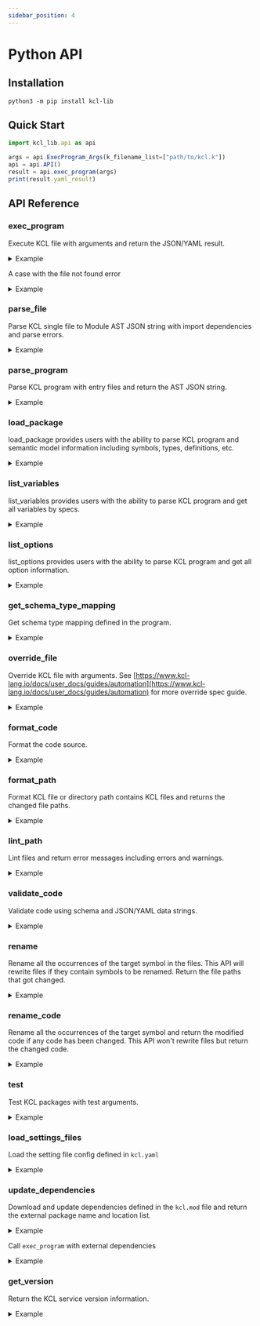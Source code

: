```yaml
---
sidebar_position: 4
---
```


# Python API

## Installation

```shell
python3 -m pip install kcl-lib
```

## Quick Start

```typescript
import kcl_lib.api as api

args = api.ExecProgram_Args(k_filename_list=["path/to/kcl.k"])
api = api.API()
result = api.exec_program(args)
print(result.yaml_result)
```

## API Reference

### exec_program

Execute KCL file with arguments and return the JSON/YAML result.

<details><summary>Example</summary>
<p>

The content of `schema.k` is

```python
schema AppConfig:
    replicas: int

app: AppConfig {
    replicas: 2
}
```

Python Code

```python
import kcl_lib.api as api

args = api.ExecProgram_Args(k_filename_list=["schema.k"])
api = api.API()
result = api.exec_program(args)
assert result.yaml_result == "app:\n  replicas: 2"
```

</p>
</details>

A case with the file not found error

<details><summary>Example</summary>
<p>

```python
import kcl_lib.api as api

try:
    args = api.ExecProgram_Args(k_filename_list=["file_not_found"])
    api = api.API()
    result = api.exec_program(args)
    assert False
except Exception as err:
    assert "Cannot find the kcl file" in str(err)
```

</p>
</details>

### parse_file

Parse KCL single file to Module AST JSON string with import dependencies and parse errors.

<details><summary>Example</summary>
<p>

The content of `schema.k` is

```python
schema AppConfig:
    replicas: int

app: AppConfig {
    replicas: 2
}
```

Python Code

```python
import kcl_lib.api as api

args = api.ParseFile_Args(path=TEST_FILE)
api = api.API()
result = api.parse_file(args)
assert len(result.errors) == 0
```

</p>
</details>

### parse_program

Parse KCL program with entry files and return the AST JSON string.

<details><summary>Example</summary>
<p>

The content of `schema.k` is

```python
schema AppConfig:
    replicas: int

app: AppConfig {
    replicas: 2
}
```

Python Code

```python
import kcl_lib.api as api

args = api.ParseProgram_Args(paths=["schema.k"])
api = api.API()
result = api.parse_program(args)
assert len(result.paths) == 1
assert len(result.errors) == 0
```

</p>
</details>

### load_package

load_package provides users with the ability to parse KCL program and semantic model information including symbols, types, definitions, etc.

<details><summary>Example</summary>
<p>

The content of `schema.k` is

```python
schema AppConfig:
    replicas: int

app: AppConfig {
    replicas: 2
}
```

Python Code

```python
import kcl_lib.api as api

args = api.LoadPackage_Args(
    parse_args=api.ParseProgram_Args(paths=["schema.k"]), resolve_ast=True
)
api = api.API()
result = api.load_package(args)
assert list(result.symbols.values())[0].ty.schema_name == "AppConfig"
```

</p>
</details>

### list_variables

list_variables provides users with the ability to parse KCL program and get all variables by specs.

<details><summary>Example</summary>
<p>

The content of `schema.k` is

```python
schema AppConfig:
    replicas: int

app: AppConfig {
    replicas: 2
}
```

Python Code

```python
import kcl_lib.api as api

args = api.ListVariables_Args(files=[TEST_FILE])
api = api.API()
result = api.list_variables(args)
assert result.variables["app"].variables[0].value == "AppConfig {replicas: 2}"
```

</p>
</details>

### list_options

list_options provides users with the ability to parse KCL program and get all option information.

<details><summary>Example</summary>
<p>

The content of `options.k` is

```python
a = option("key1")
b = option("key2", required=True)
c = {
    metadata.key = option("metadata-key")
}
```

Python Code

```python
import kcl_lib.api as api

args = api.ParseProgram_Args(paths=["options.k"])
api = api.API()
result = api.list_options(args)
assert len(result.options) == 3
assert result.options[0].name == "key1"
assert result.options[1].name == "key2"
assert result.options[2].name == "metadata-key"
```

</p>
</details>

### get_schema_type_mapping

Get schema type mapping defined in the program.

<details><summary>Example</summary>
<p>

The content of `schema.k` is

```python
schema AppConfig:
    replicas: int

app: AppConfig {
    replicas: 2
}
```

Python Code

```python
import kcl_lib.api as api

exec_args = api.ExecProgram_Args(k_filename_list=["schema.k"])
args = api.GetSchemaTypeMapping_Args(exec_args=exec_args)
api = api.API()
result = api.get_schema_type_mapping(args)
assert result.schema_type_mapping["app"].properties["replicas"].type == "int"
```

</p>
</details>

### override_file

Override KCL file with arguments. See [https://www.kcl-lang.io/docs/user_docs/guides/automation](https://www.kcl-lang.io/docs/user_docs/guides/automation) for more override spec guide.

<details><summary>Example</summary>
<p>

The content of `main.k` is

```python
a = 1

b = {
    "a": 1
    "b": 2
}
```

Python Code

```python
import kcl_lib.api as api
import pathlib

test_file = "main.k"
args = api.OverrideFile_Args(
    file=test_file,
    specs=["b.a=2"],
)
api = api.API()
result = api.override_file(args)
assert len(result.parse_errors) == 0
assert result.result == True
assert pathlib.Path(test_file).read_text() == """\
a = 1
b = {
    "a": 2
    "b": 2
}
"""
```

</p>
</details>

### format_code

Format the code source.

<details><summary>Example</summary>
<p>

Python Code

```python
import kcl_lib.api as api

source_code = """\
schema Person:
    name:   str
    age:    int

    check:
        0 <   age <   120
"""
args = api.FormatCode_Args(source=source_code)
api_instance = api.API()
result = api_instance.format_code(args)
assert (
    result.formatted.decode()
    == """\
schema Person:
    name: str
    age: int

    check:
        0 < age < 120

"""
    )
```

</p>
</details>

### format_path

Format KCL file or directory path contains KCL files and returns the changed file paths.

<details><summary>Example</summary>
<p>

The content of `format_path.k` is

```python
schema Person:
    name:   str
    age:    int

    check:
        0 <   age <   120
```

Python Code

```python
import kcl_lib.api as api

args = api.FormatPath_Args(path="format_path.k")
api_instance = api.API()
result = api_instance.format_path(args)
print(result)
```

</p>
</details>

### lint_path

Lint files and return error messages including errors and warnings.

<details><summary>Example</summary>
<p>

The content of `lint_path.k` is

```python
import math

a = 1
```

Python Code

```python
import kcl_lib.api as api

args = api.LintPath_Args(paths=["lint_path.k"])
api_instance = api.API()
result = api_instance.lint_path(args)
```

</p>
</details>

### validate_code

Validate code using schema and JSON/YAML data strings.

<details><summary>Example</summary>
<p>

Python Code

```python
import kcl_lib.api as api

code = """\
schema Person:
    name: str
    age: int

    check:
        0 < age < 120
"""
data = '{"name": "Alice", "age": 10}'
args = api.ValidateCode_Args(code=code, data=data, format="json")
api_instance = api.API()
result = api_instance.validate_code(args)
assert result.success == True
assert result.err_message == ""
```

</p>
</details>

### rename

Rename all the occurrences of the target symbol in the files. This API will rewrite files if they contain symbols to be renamed. Return the file paths that got changed.

<details><summary>Example</summary>
<p>

The content of `main.k` is

```python
a = 1
b = a
```

Python Code

```python
import kcl_lib.api as api

args = api.Rename_Args(
    package_root=".",
    symbol_path="a",
    file_paths=["main.k"],
    new_name="a2",
)
api_instance = api.API()
result = api_instance.rename(args)
```

</p>
</details>

### rename_code

Rename all the occurrences of the target symbol and return the modified code if any code has been changed. This API won't rewrite files but return the changed code.

<details><summary>Example</summary>
<p>

Python Code

```python
import kcl_lib.api as api

args = api.RenameCode_Args(
    package_root="/mock/path",
    symbol_path="a",
    source_codes={"/mock/path/main.k": "a = 1\nb = a"},
    new_name="a2",
)
api_instance = api.API()
result = api_instance.rename_code(args)
assert result.changed_codes["/mock/path/main.k"] == "a2 = 1\nb = a2"
```

</p>
</details>

### test

Test KCL packages with test arguments.

<details><summary>Example</summary>
<p>

Python Code

```python
import kcl_lib.api as api
args = api.Test_Args(
    pkg_list=["path/to/testing/pkg/..."],
)
api_instance = api.API()
result = api_instance.test(args)
```

</p>
</details>

### load_settings_files

Load the setting file config defined in `kcl.yaml`

<details><summary>Example</summary>
<p>

The content of `kcl.yaml` is

```yaml
kcl_cli_configs:
  strict_range_check: true
kcl_options:
  - key: key
    value: value
```

Python Code

```python
import kcl_lib.api as api

args = api.LoadSettingsFiles_Args(
    work_dir=".", files=["kcl.yaml"]
)
api_instance = api.API()
result = api_instance.load_settings_files(args)
assert result.kcl_cli_configs.files == []
assert result.kcl_cli_configs.strict_range_check == True
assert (
    result.kcl_options[0].key == "key" and result.kcl_options[0].value == '"value"'
)
```

</p>
</details>

### update_dependencies

Download and update dependencies defined in the `kcl.mod` file and return the external package name and location list.

<details><summary>Example</summary>
<p>

The content of `module/kcl.mod` is

```yaml
[package]
name = "mod_update"
edition = "0.0.1"
version = "0.0.1"

[dependencies]
helloworld = { oci = "oci://ghcr.io/kcl-lang/helloworld", tag = "0.1.0" }
flask = { git = "https://github.com/kcl-lang/flask-demo-kcl-manifests", commit = "ade147b" }
```

Python Code

```python
import kcl_lib.api as api

args = api.UpdateDependencies_Args(
    manifest_path="module"
)
api_instance = api.API()
result = api_instance.update_dependencies(args)
pkg_names = [pkg.pkg_name for pkg in result.external_pkgs]
assert len(pkg_names) == 2
assert "helloworld" in pkg_names
assert "flask" in pkg_names
```

</p>
</details>

Call `exec_program` with external dependencies

<details><summary>Example</summary>
<p>

The content of `module/kcl.mod` is

```yaml
[package]
name = "mod_update"
edition = "0.0.1"
version = "0.0.1"

[dependencies]
helloworld = { oci = "oci://ghcr.io/kcl-lang/helloworld", tag = "0.1.0" }
flask = { git = "https://github.com/kcl-lang/flask-demo-kcl-manifests", commit = "ade147b" }
```

The content of `module/main.k` is

```python
import helloworld
import flask

a = helloworld.The_first_kcl_program
```

Python Code

```python
import kcl_lib.api as api

args = api.UpdateDependencies_Args(
    manifest_path="module"
)
api_instance = api.API()
result = api_instance.update_dependencies(args)
exec_args = api.ExecProgram_Args(
    k_filename_list=["module/main.k"],
    external_pkgs=result.external_pkgs,
)
result = api_instance.exec_program(exec_args)
assert result.yaml_result == "a: Hello World!"
```

</p>
</details>

### get_version

Return the KCL service version information.

<details><summary>Example</summary>
<p>

Python Code

```python
import kcl_lib.api as api

api_instance = api.API()
result = api_instance.get_version()
print(result.version_info)
```

</p>
</details>
